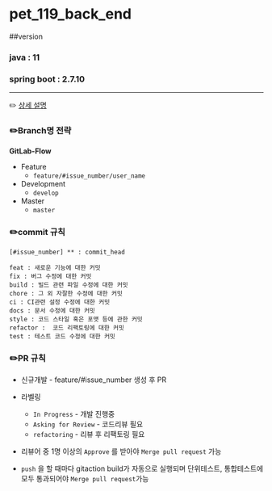 # pet_119_back_end

##version

### java : 11
### spring boot : 2.7.10

***

✏️ [상세 설명](https://github.com/Byeong-soo/pet_119_back/wiki/GIT-%EC%83%81%EC%84%B8-%EC%A0%84%EB%9E%B5)

### ✏️Branch명 전략

**GitLab-Flow**

- Feature
  - `feature/#issue_number/user_name`
- Development
  - `develop`
- Master
  - `master`

### ✏️commit 규칙

`[#issue_number] ** : commit_head`

```
feat : 새로운 기능에 대한 커밋
fix : 버그 수정에 대한 커밋
build : 빌드 관련 파일 수정에 대한 커밋
chore : 그 외 자잘한 수정에 대한 커밋
ci : CI관련 설정 수정에 대한 커밋
docs : 문서 수정에 대한 커밋
style : 코드 스타일 혹은 포맷 등에 관한 커밋
refactor :  코드 리팩토링에 대한 커밋
test : 테스트 코드 수정에 대한 커밋
```

### ✏️PR 규칙

- 신규개발 - feature/#issue_number 생성 후 PR
- 라벨링
  - `In Progress` - 개발 진행중
  - `Asking for Review` - 코드리뷰 필요
  - `refactoring` - 리뷰 후 리팩토링 필요

- 리뷰어 중 1명 이상의 `Approve` 를 받아야 `Merge pull request` 가능
- `push` 을 할 때마다 gitaction build가 자동으로 실행되며 단위테스트, 통합테스트에 모두 통과되어야 `Merge pull request`가능
